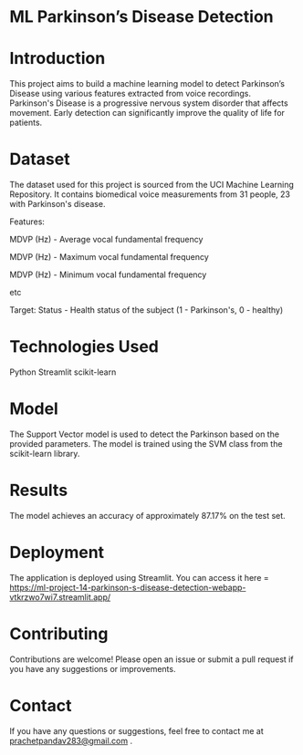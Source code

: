# ML Parkinson’s Disease Detection

# Introduction
This project aims to build a machine learning model to detect Parkinson’s Disease using various features extracted from voice recordings. Parkinson's Disease is a progressive nervous system disorder that affects movement. Early detection can significantly improve the quality of life for patients.

# Dataset
The dataset used for this project is sourced from the UCI Machine Learning Repository. It contains biomedical voice measurements from 31 people, 23 with Parkinson's disease.

Features:

MDVP
(Hz) - Average vocal fundamental frequency

MDVP
(Hz) - Maximum vocal fundamental frequency

MDVP
(Hz) - Minimum vocal fundamental frequency

etc

Target:
Status - Health status of the subject (1 - Parkinson's, 0 - healthy)

# Technologies Used
Python Streamlit scikit-learn

# Model
The Support Vector model is used to detect the Parkinson based on the provided parameters. The model is trained using the SVM class from the scikit-learn library.

# Results
The model achieves an accuracy of approximately 87.17% on the test set.

# Deployment
The application is deployed using Streamlit. You can access it here = https://ml-project-14-parkinson-s-disease-detection-webapp-vtkrzwo7wi7.streamlit.app/
# Contributing
Contributions are welcome! Please open an issue or submit a pull request if you have any suggestions or improvements.

# Contact
If you have any questions or suggestions, feel free to contact me at prachetpandav283@gmail.com .
